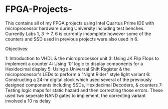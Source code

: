 # FPGA-Projects-
This contains all of my FPGA projects using Intel Quartus Prime IDE with microprocessor hardware during University including test benches. 
Currently Labs 1, 3 -> 7. 
6 is currently incomplete however some of the counters and SSD used in previous projects were also used in 6. 

Objectives:

1: Introduction to VHDL & the microprocessor unit
3: Using JK Flip Flops to implement a counter 
4: Using '0' logic to display components for a Hexidecimal display
5: Using a Universal Shift Register & the microprocessor's LEDs to perform a "Night Rider" style light variant
6: Constructing a 24-hr digital clock which used several of the previously designed components including SSDs, Hexidecimal Decoders, & counters 
7: Testing logic maps for static hazard and then correcting those errors. These used two seperate NAND gates to implement, the correcting variant involved a 10 ns delay
